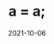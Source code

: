 ---
date: 2021-10-06
guid: 420e338d-ad28-4021-9559-feeec729e5a5
title: а = а;
question: |
    ```bsl
    а = а;
    Сообщить(ТипЗнч(а));
    ```
explanation: |
    Платформа сразу же инициализирует все необходимые в коде переменные (ещё до выполнения самого метода). 
    Все такие переменные будут иметь значение Неопределено.
    Из-за чего мы можем использовать такую строчку кода, когда создаем переменную и присваиваем ей себя же.
options:
    - Вызовет исключение
    - 'Сообщит: "Не определено"'
    - 'Сообщит: "Null"'
correct: 1
tags:
    - syntax
source: https://t.me/JuniorOneS/158
---